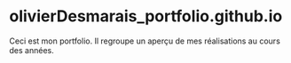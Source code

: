 # olivierDesmarais_portfolio.github.io

Ceci est mon portfolio. Il regroupe un aperçu de mes réalisations au cours des années. 
